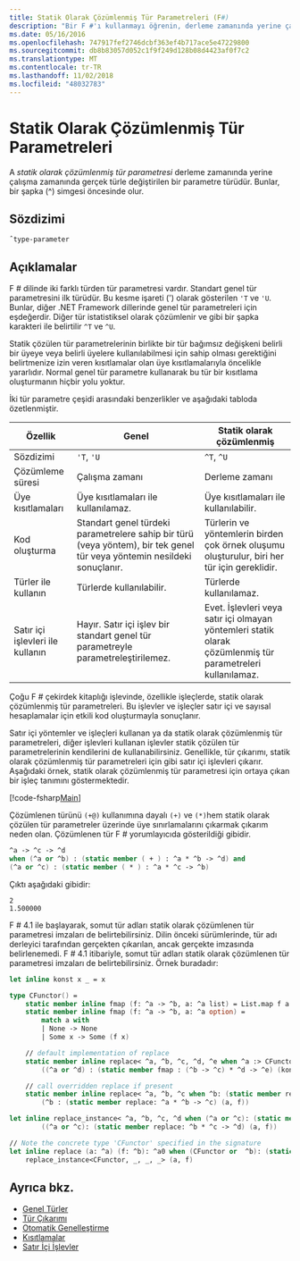```yaml
---
title: Statik Olarak Çözümlenmiş Tür Parametreleri (F#)
description: "Bir F #'ı kullanmayı öğrenin, derleme zamanında yerine çalışma zamanında gerçek türle değiştirilen statik olarak çözümlenmiş tür parametresi."
ms.date: 05/16/2016
ms.openlocfilehash: 747917fef2746dcbf363ef4b717ace5e47229800
ms.sourcegitcommit: db8b83057d052c1f9f249d128b08d4423af0f7c2
ms.translationtype: MT
ms.contentlocale: tr-TR
ms.lasthandoff: 11/02/2018
ms.locfileid: "48032783"
---
```

# <a name="statically-resolved-type-parameters"></a>Statik Olarak Çözümlenmiş Tür Parametreleri

A *statik olarak çözümlenmiş tür parametresi* derleme zamanında yerine çalışma zamanında gerçek türle değiştirilen bir parametre türüdür. Bunlar, bir şapka (^) simgesi öncesinde olur.

## <a name="syntax"></a>Sözdizimi

```
ˆtype-parameter
```

## <a name="remarks"></a>Açıklamalar

F # dilinde iki farklı türden tür parametresi vardır. Standart genel tür parametresini ilk türüdür. Bu kesme işareti (') olarak gösterilen `'T` ve `'U`. Bunlar, diğer .NET Framework dillerinde genel tür parametreleri için eşdeğerdir. Diğer tür istatistiksel olarak çözümlenir ve gibi bir şapka karakteri ile belirtilir `^T` ve `^U`.

Statik çözülen tür parametrelerinin birlikte bir tür bağımsız değişkeni belirli bir üyeye veya belirli üyelere kullanılabilmesi için sahip olması gerektiğini belirtmenize izin veren kısıtlamalar olan üye kısıtlamalarıyla öncelikle yararlıdır. Normal genel tür parametre kullanarak bu tür bir kısıtlama oluşturmanın hiçbir yolu yoktur.

İki tür parametre çeşidi arasındaki benzerlikler ve aşağıdaki tabloda özetlenmiştir.

|Özellik|Genel|Statik olarak çözümlenmiş|
|-------|-------|-------------------|
|Sözdizimi|`'T`, `'U`|`^T`, `^U`|
|Çözümleme süresi|Çalışma zamanı|Derleme zamanı|
|Üye kısıtlamaları|Üye kısıtlamaları ile kullanılamaz.|Üye kısıtlamaları ile kullanılabilir.|
|Kod oluşturma|Standart genel türdeki parametrelere sahip bir türü (veya yöntem), bir tek genel tür veya yöntemin nesildeki sonuçlanır.|Türlerin ve yöntemlerin birden çok örnek oluşumu oluşturulur, biri her tür için gereklidir.|
|Türler ile kullanın|Türlerde kullanılabilir.|Türlerde kullanılamaz.|
|Satır içi işlevleri ile kullanın|Hayır. Satır içi işlev bir standart genel tür parametreyle parametreleştirilemez.|Evet. İşlevleri veya satır içi olmayan yöntemleri statik olarak çözümlenmiş tür parametreleri kullanılamaz.|

Çoğu F # çekirdek kitaplığı işlevinde, özellikle işleçlerde, statik olarak çözümlenmiş tür parametreleri. Bu işlevler ve işleçler satır içi ve sayısal hesaplamalar için etkili kod oluşturmayla sonuçlanır.

Satır içi yöntemler ve işleçleri kullanan ya da statik olarak çözümlenmiş tür parametreleri, diğer işlevleri kullanan işlevler statik çözülen tür parametrelerinin kendilerini de kullanabilirsiniz. Genellikle, tür çıkarımı, statik olarak çözümlenmiş tür parametreleri için gibi satır içi işlevleri çıkarır. Aşağıdaki örnek, statik olarak çözümlenmiş tür parametresi için ortaya çıkan bir işleç tanımını göstermektedir.

[!code-fsharp[Main](../../../../samples/snippets/fsharp/lang-ref-3/snippet401.fs)]

Çözümlenen türünü `(+@)` kullanımına dayalı `(+)` ve `(*)`hem statik olarak çözülen tür parametreler üzerinde üye sınırlamalarını çıkarmak çıkarım neden olan. Çözümlenen tür F # yorumlayıcıda gösterildiği gibidir.

```fsharp
^a -> ^c -> ^d
when (^a or ^b) : (static member ( + ) : ^a * ^b -> ^d) and
(^a or ^c) : (static member ( * ) : ^a * ^c -> ^b)
```

Çıktı aşağıdaki gibidir:

```
2
1.500000
```

F # 4.1 ile başlayarak, somut tür adları statik olarak çözümlenen tür parametresi imzaları de belirtebilirsiniz.  Dilin önceki sürümlerinde, tür adı derleyici tarafından gerçekten çıkarılan, ancak gerçekte imzasında belirlenemedi.  F # 4.1 itibariyle, somut tür adları statik olarak çözümlenen tür parametresi imzaları de belirtebilirsiniz. Örnek buradadır:

```fsharp
let inline konst x _ = x

type CFunctor() = 
    static member inline fmap (f: ^a -> ^b, a: ^a list) = List.map f a
    static member inline fmap (f: ^a -> ^b, a: ^a option) =
        match a with
        | None -> None
        | Some x -> Some (f x)

    // default implementation of replace
    static member inline replace< ^a, ^b, ^c, ^d, ^e when ^a :> CFunctor and (^a or ^d): (static member fmap: (^b -> ^c) * ^d -> ^e) > (a, f) =
        ((^a or ^d) : (static member fmap : (^b -> ^c) * ^d -> ^e) (konst a, f))

    // call overridden replace if present
    static member inline replace< ^a, ^b, ^c when ^b: (static member replace: ^a * ^b -> ^c)>(a: ^a, f: ^b) =
        (^b : (static member replace: ^a * ^b -> ^c) (a, f))

let inline replace_instance< ^a, ^b, ^c, ^d when (^a or ^c): (static member replace: ^b * ^c -> ^d)> (a: ^b, f: ^c) =
        ((^a or ^c): (static member replace: ^b * ^c -> ^d) (a, f))

// Note the concrete type 'CFunctor' specified in the signature
let inline replace (a: ^a) (f: ^b): ^a0 when (CFunctor or  ^b): (static member replace: ^a *  ^b ->  ^a0) =
    replace_instance<CFunctor, _, _, _> (a, f)
```

## <a name="see-also"></a>Ayrıca bkz.

- [Genel Türler](index.md)
- [Tür Çıkarımı](../type-inference.md)
- [Otomatik Genelleştirme](automatic-generalization.md)
- [Kısıtlamalar](constraints.md)
- [Satır İçi İşlevler](../functions/inline-functions.md)
